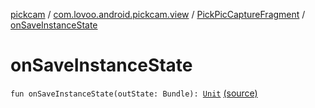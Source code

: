 [pickcam](../../index.md) / [com.lovoo.android.pickcam.view](../index.md) / [PickPicCaptureFragment](index.md) / [onSaveInstanceState](./on-save-instance-state.md)

# onSaveInstanceState

`fun onSaveInstanceState(outState: Bundle): `[`Unit`](https://kotlinlang.org/api/latest/jvm/stdlib/kotlin/-unit/index.html) [(source)](https://github.com/lovoo/android-pickpic/blob/master/pickcam/src/main/kotlin/com/lovoo/android/pickcam/view/PickPicCaptureFragment.kt#L75)